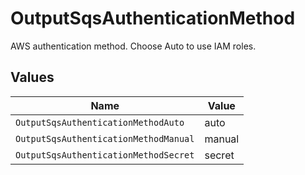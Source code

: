 # OutputSqsAuthenticationMethod

AWS authentication method. Choose Auto to use IAM roles.


## Values

| Name                                  | Value                                 |
| ------------------------------------- | ------------------------------------- |
| `OutputSqsAuthenticationMethodAuto`   | auto                                  |
| `OutputSqsAuthenticationMethodManual` | manual                                |
| `OutputSqsAuthenticationMethodSecret` | secret                                |